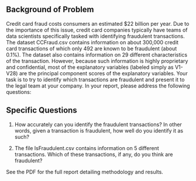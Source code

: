 ## Background of Problem
Credit card fraud costs consumers an estimated $22 billion per year. Due to the importance of this issue,
credit card companies typically have teams of data scientists specifically tasked with identifying fraudulent
transactions. The dataset CCFraud.csv contains information on about 300,000 credit card transactions of
which only 492 are known to be fraudulent (about 0.1%). The dataset also contains information on 29
different characteristics of the transaction. However, because such information is highly proprietary and
confidential, most of the explanatory variables (labeled simply as V1-V28) are the principal component
scores of the explanatory variables. Your task is to try to identify which transactions are fraudulent and
present it to the legal team at your company. In your report, please address the following questions:


## Specific Questions
1. How accurately can you identify the fraudulent transactions? In other words, given a transaction is
fraudulent, how well do you identify it as such?

2. The file IsFraudulent.csv contains information on 5 different transactions. Which of these transactions,
if any, do you think are fraudulent?


See the PDF for the full report detailing methodology and results.
